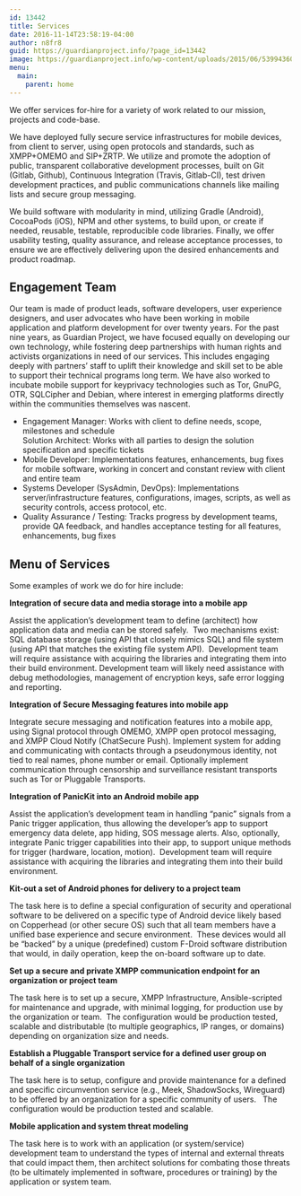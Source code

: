 ```yaml
---
id: 13442
title: Services
date: 2016-11-14T23:58:19-04:00
author: n8fr8
guid: https://guardianproject.info/?page_id=13442
image: https://guardianproject.info/wp-content/uploads/2015/06/5399436072_d9bcbbab50_b.jpg
menu:
  main:
    parent: home
---
```

We offer services for-hire for a variety of work related to our mission, projects and code-base.

We have deployed fully secure service infrastructures for mobile devices, from client to server, using open protocols and standards, such as XMPP+OMEMO and SIP+ZRTP. We utilize and promote the adoption of public, transparent collaborative development processes, built on Git (Gitlab, Github), Continuous Integration (Travis, Gitlab-CI), test driven development practices, and public communications channels like mailing lists and secure group messaging.

We build software with modularity in mind, utilizing Gradle (Android), CocoaPods (iOS), NPM and other systems, to build upon, or create if needed, reusable, testable, reproducible code libraries. Finally, we offer usability testing, quality assurance, and release acceptance processes, to ensure we are effectively delivering upon the desired enhancements and product roadmap.

## Engagement Team

Our team is made of product leads, software developers, user experience designers, and user advocates who have been working in mobile application and platform development for over twenty years. For the past nine years, as Guardian Project, we have focused equally on developing our own technology, while fostering deep partnerships with human rights and activists organizations in need of our services. This includes engaging deeply with partners’ staff to uplift their knowledge and skill set to be able to support their technical programs long term. We have also worked to incubate mobile support for keyprivacy technologies such as Tor, GnuPG, OTR, SQLCipher and Debian, where interest in emerging platforms directly within the communities themselves was nascent.

  * Engagement Manager: Works with client to define needs, scope, milestones and schedule  
    Solution Architect: Works with all parties to design the solution specification and specific tickets
  * Mobile Developer: Implementations features, enhancements, bug fixes for mobile software, working in concert and constant review with client and entire team
  * Systems Developer (SysAdmin, DevOps): Implementations server/infrastructure features, configurations, images, scripts, as well as security controls, access protocol, etc.
  * Quality Assurance / Testing: Tracks progress by development teams, provide QA feedback, and handles acceptance testing for all features, enhancements, bug fixes

## Menu of Services

Some examples of work we do for hire include:

**Integration of secure data and media storage into a mobile app**

Assist the application’s development team to define (architect) how application data and media can be stored safely.  Two mechanisms exist: SQL database storage (using API that closely mimics SQL) and file system (using API that matches the existing file system API).  Development team will require assistance with acquiring the libraries and integrating them into their build environment. Development team will likely need assistance with debug methodologies, management of encryption keys, safe error logging and reporting.

**Integration of Secure Messaging features into mobile app**

Integrate secure messaging and notification features into a mobile app, using Signal protocol through OMEMO, XMPP open protocol messaging, and XMPP Cloud Notify (ChatSecure Push). Implement system for adding and communicating with contacts through a pseudonymous identity, not tied to real names, phone number or email. Optionally implement communication through censorship and surveillance resistant transports such as Tor or Pluggable Transports.

**Integration of PanicKit into an Android mobile app**

Assist the application’s development team in handling “panic” signals from a Panic trigger application, thus allowing the developer’s app to support emergency data delete, app hiding, SOS message alerts. Also, optionally, integrate Panic trigger capabilities into their app, to support unique methods for trigger (hardware, location, motion).  Development team will require assistance with acquiring the libraries and integrating them into their build environment.

**Kit-out a set of Android phones for delivery to a project team**

The task here is to define a special configuration of security and operational software to be delivered on a specific type of Android device likely based on Copperhead (or other secure OS) such that all team members have a unified base experience and secure environment.  These devices would all be “backed” by a unique (predefined) custom F-Droid software distribution that would, in daily operation, keep the on-board software up to date.

**Set up a secure and private XMPP communication endpoint for an organization or project team**

The task here is to set up a secure, XMPP Infrastructure, Ansible-scripted for maintenance and upgrade, with minimal logging, for production use by the organization or team.  The configuration would be production tested, scalable and distributable (to multiple geographics, IP ranges, or domains) depending on organization size and needs.

**Establish a Pluggable Transport service for a defined user group on behalf of a single organization**

The task here is to setup, configure and provide maintenance for a defined and specific circumvention service (e.g., Meek, ShadowSocks, Wireguard) to be offered by an organization for a specific community of users.   The configuration would be production tested and scalable.

**Mobile application and system threat modeling**

The task here is to work with an application (or system/service) development team to understand the types of internal and external threats that could impact them, then architect solutions for combating those threats (to be ultimately implemented in software, procedures or training) by the application or system team.